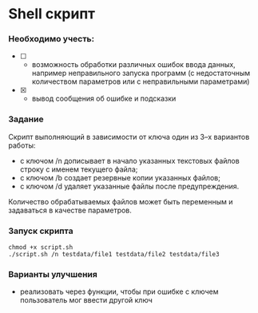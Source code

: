 # Shell скрипт 

### Необходимо учесть: 

- [ ] - возможность обработки различных ошибок ввода данных, например неправильного запуска программ (с недостаточным количеством параметров или с неправильными параметрами)
- [x] - вывод сообщения об ошибке и подсказки

### Задание
Скрипт выполняющий в зависимости от ключа один из 3–х вариантов работы:

- с ключом /n дописывает в начало указанных текстовых файлов строку с именем текущего файла;
- с ключом /b создает резервные копии указанных файлов;
- с ключом /d удаляет указанные файлы после предупреждения.

Количество обрабатываемых файлов может быть переменным и задаваться в качестве параметров.

### Запуск скрипта
    chmod +x script.sh
    ./script.sh /n testdata/file1 testdata/file2 testdata/file3

### Варианты улучшения

- реализовать через функции, чтобы при ошибке с ключем пользователь мог ввести другой ключ
